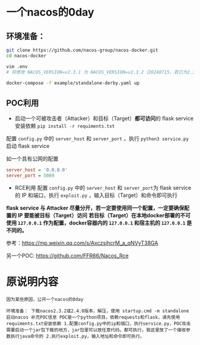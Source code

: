 # 一个nacos的0day

## 环境准备：
```sh
git clone https://github.com/nacos-group/nacos-docker.git
cd nacos-docker

vim .env
# 将修改 NACOS_VERSION=v2.3.1 为 NACOS_VERSION=v2.3.2（20240715，若已为2.3.2则无须改动）

docker-compose -f example/standalone-derby.yaml up
```

## POC利用

- 启动一个可被攻击者（Attacker）和目标（Target）**都可访问**的 flask service
安装依赖 `pip install -r requiments.txt`  

配置 `config.py` 中的 `server_host` 和 `server_port` ，执行 `python3 service.py` 启动 flask service

如一个具有公网的配置
```ini
server_host = '0.0.0.0'
server_port = 5089
```

- RCE利用
配置 `config.py` 中的 `server_host` 和 `server_port`为 flask service 的 IP 和端口，执行 `exploit.py` ，输入目标（Target）和命令即可执行

**flask service 与 Attacker 尽量分开，若一定要使用同一个配置，一定要确保配置的 IP 要能被目标（Target）访问**
**若目标（Target）在本地docker部署的不可使用 `127.0.0.1` 作为配置，docker容器内的 `127.0.0.1` 和宿主机的 `127.0.0.1` 是不同的。**

参考：https://mp.weixin.qq.com/s/AxczsjhcrM_a_qNVyT38GA

另一个POC: https://github.com/FFR66/Nacos_Rce

# 原说明内容

```
因为某些原因，公开一个nacos的0day

环境准备： 下载nacos2.3.2或2.4.0版本，解压，使用 startup.cmd -m standalone 启动nacos 补充POC信息 POC是一个python项目，依赖requests和flask，请先使用requiments.txt安装依赖 1.配置config.py中的ip和端口，执行service.py，POC攻击需要启动一个jar包下载的地方，jar包里可以放任意代码，都可执行，我这里放了一个接收参数执行java命令的 2.执行exploit.py，输入地址和命令即可执行。
```

